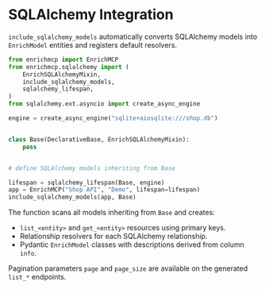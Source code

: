 # SQLAlchemy Integration

`include_sqlalchemy_models` automatically converts SQLAlchemy models into
`EnrichModel` entities and registers default resolvers.

```python
from enrichmcp import EnrichMCP
from enrichmcp.sqlalchemy import (
    EnrichSQLAlchemyMixin,
    include_sqlalchemy_models,
    sqlalchemy_lifespan,
)
from sqlalchemy.ext.asyncio import create_async_engine

engine = create_async_engine("sqlite+aiosqlite:///shop.db")


class Base(DeclarativeBase, EnrichSQLAlchemyMixin):
    pass


# define SQLAlchemy models inheriting from Base

lifespan = sqlalchemy_lifespan(Base, engine)
app = EnrichMCP("Shop API", "Demo", lifespan=lifespan)
include_sqlalchemy_models(app, Base)
```

The function scans all models inheriting from `Base` and creates:

- `list_<entity>` and `get_<entity>` resources using primary keys.
- Relationship resolvers for each SQLAlchemy relationship.
- Pydantic `EnrichModel` classes with descriptions derived from column `info`.

Pagination parameters `page` and `page_size` are available on the generated
`list_*` endpoints.
